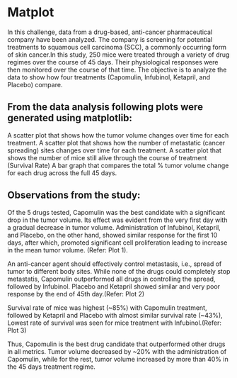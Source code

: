 # Matplot
In this challenge, data from a drug-based, anti-cancer pharmaceutical company have been analyzed. The company is screening for potential treatments to squamous cell carcinoma (SCC), a commonly occurring form of skin cancer.In this study, 250 mice were treated through a variety of drug regimes over the course of 45 days. Their physiological responses were then monitored over the course of that time. The objective is to analyze the data to show how four treatments (Capomulin, Infubinol, Ketapril, and Placebo) compare.

## From the data analysis following plots were generated using matplotlib:

A scatter plot that shows how the tumor volume changes over time for each treatment.
A scatter plot that shows how the number of metastatic (cancer spreading) sites changes over time for each treatment.
A scatter plot that shows the number of mice still alive through the course of treatment (Survival Rate)
A bar graph that compares the total % tumor volume change for each drug across the full 45 days.

## Observations from the study:

Of the 5 drugs tested, Capomulin was the best candidate with a significant drop in the tumor volume. Its effect was evident from the very first day with a gradual decrease in tumor volume. Administration of Infubinol, Ketapril, and Placebo, on the other hand, showed similar response for the first 10 days, after which, promoted significant cell proliferation leading to increase in the mean tumor volume. (Refer: Plot 1).

An anti-cancer agent should effectively control metastasis, i.e., spread of tumor to different body sites. While none of the drugs could completely stop metastatis, Capomulin outperformed all drugs in controlling the spread, followed by Infubinol. Placebo and Ketapril showed similar and very poor response by the end of 45th day.(Refer: Plot 2)  

Survival rate of mice was highest (~85%) with Capomulin treatment, followed by Ketapril and Placebo with almost similar survival rate (~43%), Lowest rate of survival was seen for mice treatment with Infubinol.(Refer: Plot 3)

Thus, Capomulin is the best drug candidate that outperformed other drugs in all metrics. Tumor volume decreased by ~20% with the administration of Capomulin, while for the rest, tumor volume increased by more than 40% in the 45 days treatment regime.
